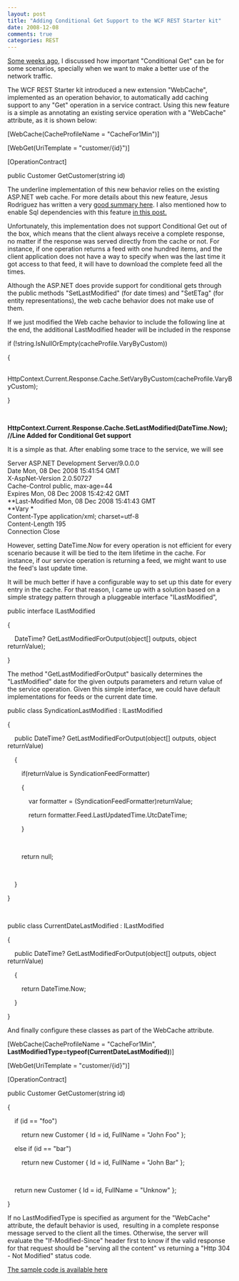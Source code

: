 ```yaml
---
layout: post
title: "Adding Conditional Get Support to the WCF REST Starter kit"
date: 2008-12-08
comments: true
categories: REST
---
```


[Some weeks
ago](http://weblogs.asp.net/cibrax/archive/2008/10/06/importance-of-conditional-gets-in-rest.aspx),
I discussed how important "Conditional Get" can be for some scenarios,
specially when we want to make a better use of the network traffic.

The WCF REST Starter kit introduced a new extension "WebCache",
implemented as an operation behavior, to automatically add caching
support to any "Get" operation in a service contract. Using this new
feature is a simple as annotating an existing service operation with a
"WebCache" attribute, as it is shown below:

[WebCache(CacheProfileName = "CacheFor1Min")]

[WebGet(UriTemplate = "customer/{id}")]

[OperationContract]

public Customer GetCustomer(string id)

The underline implementation of this new behavior relies on the existing
ASP.NET web cache. For more details about this new feature, Jesus
Rodriguez has written a very [good summary
here](http://weblogs.asp.net/gsusx/). I also mentioned how to enable Sql
dependencies with this feature [in this
post.](http://weblogs.asp.net/cibrax/archive/2008/11/03/using-sqlcache-dependencies-with-the-new-wcf-webcache-attribute-rest-starter-kit.aspx)

Unfortunately, this implementation does not support Conditional Get out
of the box, which means that the client always receive a complete
response, no matter if the response was served directly from the cache
or not. For instance, if one operation returns a feed with one hundred
items, and the client application does not have a way to specify when
was the last time it got access to that feed, it will have to download
the complete feed all the times.

Although the ASP.NET does provide support for conditional gets through
the public methods "SetLastModified" (for date times) and "SetETag" (for
entity representations), the web cache behavior does not make use of
them.

If we just modified the Web cache behavior to include the following line
at the end, the additional LastModified header will be included in the
response

if (!string.IsNullOrEmpty(cacheProfile.VaryByCustom))

{

   
HttpContext.Current.Response.Cache.SetVaryByCustom(cacheProfile.VaryByCustom);

}

 

**HttpContext.Current.Response.Cache.SetLastModified(DateTime.Now);
//Line Added for Conditional Get support**

It is a simple as that. After enabling some trace to the service, we
will see

Server ASP.NET Development Server/9.0.0.0\
Date Mon, 08 Dec 2008 15:41:54 GMT\
X-AspNet-Version 2.0.50727\
Cache-Control public, max-age=44\
Expires Mon, 08 Dec 2008 15:42:42 GMT\
**Last-Modified Mon, 08 Dec 2008 15:41:43 GMT\
**Vary \*\
Content-Type application/xml; charset=utf-8\
Content-Length 195\
Connection Close

However, setting DateTime.Now for every operation is not efficient for
every scenario because it will be tied to the item lifetime in the
cache. For instance, if our service operation is returning a feed, we
might want to use the feed's last update time.

It will be much better if have a configurable way to set up this date
for every entry in the cache. For that reason, I came up with a solution
based on a simple strategy pattern through a pluggeable interface
"ILastModified",

public interface ILastModified

{

    DateTime? GetLastModifiedForOutput(object[] outputs, object
returnValue);

}

The method "GetLastModifiedForOutput" basically determines the
"LastModified" date for the given outputs parameters and return value of
the service operation. Given this simple interface, we could have
default implementations for feeds or the current date time.

public class SyndicationLastModified : ILastModified

{

    public DateTime? GetLastModifiedForOutput(object[] outputs, object
returnValue)

    {

        if(returnValue is SyndicationFeedFormatter)

        {

            var formatter = (SyndicationFeedFormatter)returnValue;

            return formatter.Feed.LastUpdatedTime.UtcDateTime;

        }

 

        return null;

 

    }

}

 

public class CurrentDateLastModified : ILastModified

{

    public DateTime? GetLastModifiedForOutput(object[] outputs, object
returnValue)

    {

        return DateTime.Now;

    }

}

And finally configure these classes as part of the WebCache attribute.

[WebCache(CacheProfileName = "CacheFor1Min",
**LastModifiedType=typeof(CurrentDateLastModified)**)]

[WebGet(UriTemplate = "customer/{id}")]

[OperationContract]

public Customer GetCustomer(string id)

{

    if (id == "foo")

        return new Customer { Id = id, FullName = "John Foo" };

    else if (id == "bar")

        return new Customer { Id = id, FullName = "John Bar" };

 

    return new Customer { Id = id, FullName = "Unknow" };

}

If no LastModifiedType is specified as argument for the "WebCache"
attribute, the default behavior is used,  resulting in a complete
response message served to the client all the times. Otherwise, the
server will evaluate the "If-Modified-Since" header first to know if the
valid response for that request should be "serving all the content" vs
returning a "Http 304 - Not Modified" status code.

[The sample code is available
here](/images/legacy/WebCache.zip)


